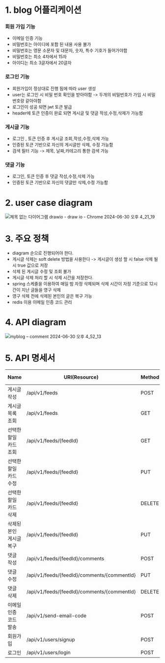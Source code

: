 # 1. blog 어플리케이션 

### 회원 가입 기능
- 이메일 인증 기능
- 비밀번호는 아이디에 포함 된 내용 사용 불가
- 비밀번호는 영문 소문자 및 대문자, 숫자, 특수 기호가 들어가야함
- 비밀번호는 최소 4자에서 15자
- 아이디는 최소 3글자에서 20글자

### 로그인 기능 
- 회원가입이 정상대로 진행 됨에 따라 user 생성
- user는 로그인 시 비밀 번호 확인을 받아야함 -> 두개의 비밀번호가 가입 시 비밀 번호랑 같아야함
- 로그인이 성공 되면 jwt 토큰 발급
- header에 토큰 인증이 완료 되면 게시글 및 댓글 작성,수정,삭제가 가능함

### 게시글 기능 
- 로그인 , 토큰 인증 후 게시글 조회,작성,수정,삭제 가능
- 인증된 토큰 기반으로 자신의 게시글만 삭제, 수정 가능함
- 검색 필터 기능 -> 제목, 날짜,카테고리 통한 검색 가능


### 댓글 기능 
- 로그인, 토큰 인증 후 댓글 작성,수정,삭제 가능
- 인증된 토큰 기반으로 자신의 댓글만 삭제,수정 가능함


# 2. user case diagram

![제목 없는 다이어그램 drawio - draw io - Chrome 2024-06-30 오후 4_21_19](https://github.com/gooddle/myblog/assets/128583844/572ba74c-07f5-4a67-8c25-b4dd7f1bfa42)

# 3. 주요 정책
- diagram 순으로 진행되어야 한다.
- 게시글 삭제는 soft delete 방법을 사용한다 -> 게시글이 생성 할 시 false 삭제 될 시 true 값으로 저장
- 삭제 된 게시글 수정 및 조회 불가
- 게시글 삭제 처리 할 시 삭제 시간을 저장한다.
- spring 스케줄을 이용하여 매일 밤 자정 삭제되며 삭제 시간이 자정 기준으로 12시간이 지난 글들을 영구 삭제
- 영구 삭제 전에 삭제된 본인의 글은 복구 가능
- redis 이용 이메일 인증 코드 관리 


# 4. API diagram

![myblog – comment 2024-06-30 오후 4_52_13](https://github.com/gooddle/myblog/assets/128583844/fcede526-8ffd-49ee-a0bb-0472f7350f75)


# 5. API 명세서 

| Name          | URI(Resource)                               | Method | Status Code |
|---------------|---------------------------------------------| -------------| -------------|
| 게시글 작성        | /api/v1/feeds                               | POST | 201 |
| 게시글 목록 조회     | /api/v1/feeds                               |  GET | 200 |
| 선택한 할일 카드 조회  | /api/v1/feeds/{feedId}                      | GET | 200 |
| 선택한 할일 카드 수정  | /api/v1/feeds/{feedId}                      | PUT | 200 |
| 선택한 할일 카드 삭제  | /api/v1/feeds/{feedId}                      | DELETE | 204 |
| 삭제된 본인 게시글 복구 | /api/v1/feeds/{feedId}                      | PUT | 200|
| 댓글 작성         | /api/v1/feeds/{feedId}/comments             |  POST | 201 |
| 댓글 수정         | /api/v1/feeds/{feedId}/comments/{commentId} | PUT | 200 |
| 댓글 삭제         | /api/v1/feeds/{feedId}/comments/{commentId} | DELETE | 204 |
| 이메일 인증 코드 발송  | /api/v1/send-email-code                     | POST | 201 |
| 회원가입          | /api/v1/users/signup                        | POST | 201 |
| 로그인           | /api/v1/users/login                         | POST | 201 |


